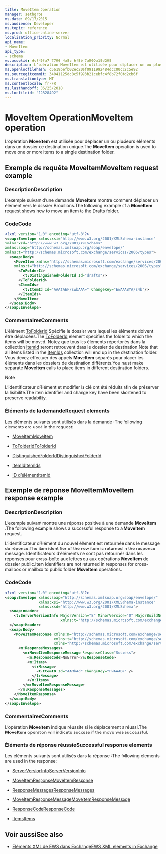 ```yaml
---
title: MoveItem Operation
manager: sethgros
ms.date: 09/17/2015
ms.audience: Developer
ms.topic: reference
ms.prod: office-online-server
localization_priority: Normal
api_name:
- MoveItem
api_type:
- schema
ms.assetid: dcf40fa7-7796-4a5c-bf5b-7a509a18d208
description: L’opération MoveItem est utilisée pour déplacer un ou plusieurs éléments dans un dossier de destination unique.
ms.openlocfilehash: c5619befb02ec20ef0911992484dcc00cc2c5e92
ms.sourcegitcommit: 34041125dc8c5f993b21cebfc4f8b72f0fd2cb6f
ms.translationtype: MT
ms.contentlocale: fr-FR
ms.lasthandoff: 06/25/2018
ms.locfileid: "19828492"
---
```

# <a name="moveitem-operation"></a><span data-ttu-id="736c6-103">MoveItem Operation</span><span class="sxs-lookup"><span data-stu-id="736c6-103">MoveItem operation</span></span>

<span data-ttu-id="736c6-104">L’opération **MoveItem** est utilisée pour déplacer un ou plusieurs éléments dans un dossier de destination unique.</span><span class="sxs-lookup"><span data-stu-id="736c6-104">The **MoveItem** operation is used to move one or more items to a single destination folder.</span></span> 
  
## <a name="moveitem-request-example"></a><span data-ttu-id="736c6-105">Exemple de requête MoveItem</span><span class="sxs-lookup"><span data-stu-id="736c6-105">MoveItem request example</span></span>

### <a name="description"></a><span data-ttu-id="736c6-106">Description</span><span class="sxs-lookup"><span data-stu-id="736c6-106">Description</span></span>

<span data-ttu-id="736c6-107">L’exemple suivant d’une demande **MoveItem** montre comment déplacer un élément vers le dossier Brouillons.</span><span class="sxs-lookup"><span data-stu-id="736c6-107">The following example of a **MoveItem** request shows how to move an item to the Drafts folder.</span></span> 
  
### <a name="code"></a><span data-ttu-id="736c6-108">Code</span><span class="sxs-lookup"><span data-stu-id="736c6-108">Code</span></span>

```XML
<?xml version="1.0" encoding="utf-8"?>
<soap:Envelope xmlns:xsi="http://www.w3.org/2001/XMLSchema-instance"
xmlns:xsd="http://www.w3.org/2001/XMLSchema"
xmlns:soap="http://schemas.xmlsoap.org/soap/envelope/"
xmlns:t="http://schemas.microsoft.com/exchange/services/2006/types">
  <soap:Body>
    <MoveItem xmlns="http://schemas.microsoft.com/exchange/services/2006/messages"
    xmlns:t="http://schemas.microsoft.com/exchange/services/2006/types">
      <ToFolderId>
        <t:DistinguishedFolderId Id="drafts"/>
      </ToFolderId>
      <ItemIds>
        <t:ItemId Id="AAAtAEF/swbAAA=" ChangeKey="EwAAABYA/s4b"/>
      </ItemIds>
    </MoveItem>
  </soap:Body>
</soap:Envelope>
```

### <a name="comments"></a><span data-ttu-id="736c6-109">Commentaires</span><span class="sxs-lookup"><span data-stu-id="736c6-109">Comments</span></span>

<span data-ttu-id="736c6-110">L’élément [ToFolderId](tofolderid.md) Spécifie le dossier vers lequel les éléments doivent être déplacées.</span><span class="sxs-lookup"><span data-stu-id="736c6-110">The [ToFolderId](tofolderid.md) element specifies the folder to which the items will be moved.</span></span> <span data-ttu-id="736c6-111">Notez que tous les éléments répertoriés dans la collection [ItemId](itemids.md) seront retrouvent dans le dossier de destination.</span><span class="sxs-lookup"><span data-stu-id="736c6-111">Note that all items listed in the [ItemIds](itemids.md) collection will end up in the destination folder.</span></span> <span data-ttu-id="736c6-112">Vous devez effectuer des appels **MoveItem** séparés pour placer les éléments dans les dossiers de destination différents.</span><span class="sxs-lookup"><span data-stu-id="736c6-112">You must make separate **MoveItem** calls to place items in different destination folders.</span></span> 
  
> [!NOTE]
> <span data-ttu-id="736c6-113">L’identificateur d’élément et modifier la clé ont été réduits afin de préserver la lisibilité.</span><span class="sxs-lookup"><span data-stu-id="736c6-113">The item identifier and change key have been shortened to preserve readability.</span></span> 
  
### <a name="request-elements"></a><span data-ttu-id="736c6-114">Éléments de la demande</span><span class="sxs-lookup"><span data-stu-id="736c6-114">Request elements</span></span>

<span data-ttu-id="736c6-115">Les éléments suivants sont utilisés dans la demande :</span><span class="sxs-lookup"><span data-stu-id="736c6-115">The following elements are used in the request:</span></span>
  
- [<span data-ttu-id="736c6-116">MoveItem</span><span class="sxs-lookup"><span data-stu-id="736c6-116">MoveItem</span></span>](moveitem.md)
    
- [<span data-ttu-id="736c6-117">ToFolderId</span><span class="sxs-lookup"><span data-stu-id="736c6-117">ToFolderId</span></span>](tofolderid.md)
    
- [<span data-ttu-id="736c6-118">DistinguishedFolderId</span><span class="sxs-lookup"><span data-stu-id="736c6-118">DistinguishedFolderId</span></span>](distinguishedfolderid.md)
    
- [<span data-ttu-id="736c6-119">ItemId</span><span class="sxs-lookup"><span data-stu-id="736c6-119">ItemIds</span></span>](itemids.md)
    
- [<span data-ttu-id="736c6-120">ID d’élément</span><span class="sxs-lookup"><span data-stu-id="736c6-120">ItemId</span></span>](itemid.md)
    
## <a name="moveitem-response-example"></a><span data-ttu-id="736c6-121">Exemple de réponse MoveItem</span><span class="sxs-lookup"><span data-stu-id="736c6-121">MoveItem response example</span></span>

### <a name="description"></a><span data-ttu-id="736c6-122">Description</span><span class="sxs-lookup"><span data-stu-id="736c6-122">Description</span></span>

<span data-ttu-id="736c6-123">L’exemple suivant montre une réponse positive à une demande **MoveItem** .</span><span class="sxs-lookup"><span data-stu-id="736c6-123">The following example shows a successful response to a **MoveItem** request.</span></span> 
  
<span data-ttu-id="736c6-124">L’identificateur d’élément du nouvel élément est retournée dans le message de réponse.</span><span class="sxs-lookup"><span data-stu-id="736c6-124">The item identifier of the new item is returned in the response message.</span></span> <span data-ttu-id="736c6-125">Identificateurs d’éléments ne sont pas retournés dans les réponses pour cross-boîte aux lettres ou aux opérations **MoveItem** de dossier public.</span><span class="sxs-lookup"><span data-stu-id="736c6-125">Item identifiers are not returned in responses for cross-mailbox or mailbox to public folder **MoveItem** operations.</span></span> 
  
### <a name="code"></a><span data-ttu-id="736c6-126">Code</span><span class="sxs-lookup"><span data-stu-id="736c6-126">Code</span></span>

```XML
<?xml version="1.0" encoding="utf-8"?>
<soap:Envelope xmlns:soap="http://schemas.xmlsoap.org/soap/envelope/" 
               xmlns:xsi="http://www.w3.org/2001/XMLSchema-instance" 
               xmlns:xsd="http://www.w3.org/2001/XMLSchema">
  <soap:Header>
    <t:ServerVersionInfo MajorVersion="8" MinorVersion="0" MajorBuildNumber="662" MinorBuildNumber="0" 
                         xmlns:t="http://schemas.microsoft.com/exchange/services/2006/types"/>
  </soap:Header>
  <soap:Body>
    <MoveItemResponse xmlns:m="http://schemas.microsoft.com/exchange/services/2006/messages" 
                      xmlns:t="http://schemas.microsoft.com/exchange/services/2006/types" 
                      xmlns="http://schemas.microsoft.com/exchange/services/2006/messages">
      <m:ResponseMessages>
        <m:MoveItemResponseMessage ResponseClass="Success">
          <m:ResponseCode>NoError</m:ResponseCode>
          <m:Items>
            <t:Message>
              <t:ItemID Id="AAMkAd" ChangeKey="FwAAABY" />
            </t:Message>
          </m:Items>
        </m:MoveItemResponseMessage>
      </m:ResponseMessages>
    </MoveItemResponse>
  </soap:Body>
</soap:Envelope>
```

### <a name="comments"></a><span data-ttu-id="736c6-127">Commentaires</span><span class="sxs-lookup"><span data-stu-id="736c6-127">Comments</span></span>

<span data-ttu-id="736c6-128">L’opération **MoveItem** indique réussite si le déplacement a réussi.</span><span class="sxs-lookup"><span data-stu-id="736c6-128">The **MoveItem** operation will indicate success if the move was successful.</span></span> 
  
### <a name="successful-response-elements"></a><span data-ttu-id="736c6-129">Éléments de réponse réussie</span><span class="sxs-lookup"><span data-stu-id="736c6-129">Successful response elements</span></span>

<span data-ttu-id="736c6-130">Les éléments suivants sont utilisés dans la réponse :</span><span class="sxs-lookup"><span data-stu-id="736c6-130">The following elements are used in the response:</span></span>
  
- [<span data-ttu-id="736c6-131">ServerVersionInfo</span><span class="sxs-lookup"><span data-stu-id="736c6-131">ServerVersionInfo</span></span>](serverversioninfo.md)
    
- [<span data-ttu-id="736c6-132">MoveItemResponse</span><span class="sxs-lookup"><span data-stu-id="736c6-132">MoveItemResponse</span></span>](moveitemresponse.md)
    
- [<span data-ttu-id="736c6-133">ResponseMessages</span><span class="sxs-lookup"><span data-stu-id="736c6-133">ResponseMessages</span></span>](responsemessages.md)
    
- [<span data-ttu-id="736c6-134">MoveItemResponseMessage</span><span class="sxs-lookup"><span data-stu-id="736c6-134">MoveItemResponseMessage</span></span>](moveitemresponsemessage.md)
    
- [<span data-ttu-id="736c6-135">ResponseCode</span><span class="sxs-lookup"><span data-stu-id="736c6-135">ResponseCode</span></span>](responsecode.md)
    
- [<span data-ttu-id="736c6-136">Items</span><span class="sxs-lookup"><span data-stu-id="736c6-136">Items</span></span>](items.md)
    
## <a name="see-also"></a><span data-ttu-id="736c6-137">Voir aussi</span><span class="sxs-lookup"><span data-stu-id="736c6-137">See also</span></span>



- [<span data-ttu-id="736c6-138">Éléments XML de EWS dans Exchange</span><span class="sxs-lookup"><span data-stu-id="736c6-138">EWS XML elements in Exchange</span></span>](ews-xml-elements-in-exchange.md)

